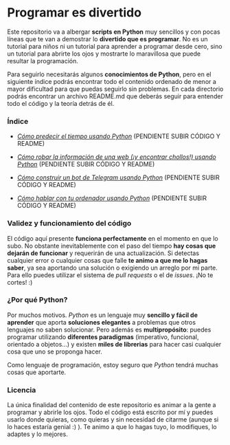 # Programar es divertido

<!--[Haz click aquí para la versión en CATALÁN]()-->

Este repositorio va a albergar **scripts en Python** muy sencillos y con pocas líneas que te van a demostrar lo **divertido que es programar**. No es un tutorial para niños ni un tutorial para aprender a programar desde cero, sino un tutorial para abrirte los ojos y mostrarte lo maravillosa que puede resultar la programación.

Para seguirlo necesitarás algunos **conocimientos de Python**, pero en el siguiente índice podrás encontrar todo el contenido ordenado de menor a mayor dificultad para que puedas seguirlo sin problemas. En cada directorio podrás encontrar un archivo README.md que deberás seguir para entender todo el código y la teoría detrás de él.

<!-- Si tienes dudas sobre cómo usar/instalar Python y necesitas un tutorial para empezar puedes empezar por aquí: -->


### Índice

* *[Cómo predecir el tiempo usando Python](https://github.com/noviluni/programar-es-divertido/tree/master/predecir-el-tiempo-utilizando-python)* (PENDIENTE SUBIR CÓDIGO Y README)

* *[Cómo robar la información de una web (¡y encontrar chollos!) usando Python](https://github.com/noviluni/programar-es-divertido/tree/master/robar-informacion-de-una-web)* (PENDIENTE SUBIR CÓDIGO Y README)

* *[Cómo construir un bot de Telegram usando Python](https://github.com/noviluni/programar-es-divertido/tree/master/construir-un-bot-de-Telegram)* (PENDIENTE SUBIR CÓDIGO Y README)

* *[Cómo hablar con tu ordenador usando Python](https://github.com/noviluni/programar-es-divertido/tree/master/hablar-con-tu-ordenador)* (PENDIENTE SUBIR CÓDIGO Y README)


### Validez y funcionamiento del código

El código aquí presente **funciona perfectamente** en el momento en que lo subo. No obstante inevitablemente con el paso del tiempo **hay cosas que dejarán de funcionar** y requerirán de una actualización. Si detectas cualquier error o cualquier cosas que falle **te animo a que me lo hagas saber**, ya sea aportando una solución o exigiendo un arreglo por mi parte. Para ello puedes utilizar el sistema de *pull requests* o el de *issues*. ¡No te cortes! :)


### ¿Por qué Python?

Por muchos motivos. *Python* es un lenguaje muy **sencillo y fácil de aprender** que aporta **soluciones elegantes** a problemas que otros lenguajes no saben solucionar. Pero además es **multipropósito**: puedes programar utilizando **diferentes paradigmas** (imperativo, funcional, orientado a objetos...) y existen **miles de librerias** para hacer casi cualquier cosa que uno se proponga hacer.

Como lenguaje de programación, estoy seguro que *Python* tendrá muchas cosas que aportarte.


### Licencia

La única finalidad del contenido de este repositorio es animar a la gente a programar y abrirle los ojos. Todo el código está escrito por mí y puedes usarlo donde quieras, como quieras y sin necesidad de citarme (aunque si lo haces estaría genial :) ). Te animo a que lo hagas tuyo, lo modifiques, lo adaptes y lo mejores.